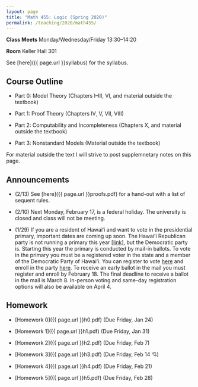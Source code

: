```yaml
---
layout: page
title: "Math 455: Logic (Spring 2020)"
permalink: /teaching/2020/math455/
---
```


**Class Meets** Monday/Wednesday/Friday 13:30–14:20

**Room** Keller Hall 301

See [here]({{ page.url }}syllabus) for the syllabus.

Course Outline
------

* Part 0: Model Theory (Chapters I–III, VI, and material outside the textbook)

* Part 1: Proof Theory (Chapters IV¸ V, VII, VIII)

* Part 2: Computability and Incompleteness (Chapters X, and material outside the textbook)

* Part 3: Nonstandard Models (Material outside the textbook) 

For material outside the text I will strive to post supplemnetary notes on this page.

Announcements
-------------

* (2/13) See [here]({{ page.url }}proofs.pdf) for a hand-out with a list of sequent rules.

* (2/10) Next Monday, February 17, is a federal holiday. The university is closed and class will not be meeting.

* (1/29) If you are a resident of Hawaiʻi and want to vote in the presidential primary, important dates are coming up soon. The Hawaiʻi Republican party is not running a primary this year [[link](https://thehill.com/homenews/campaign/474243-hawaii-gop-cancels-presidential-preference-poll-and-commits-delegates-to)], but the Democratic party is. Starting this year the primary is conducted by mail-in ballots. To vote in the primary you must be a registered voter in the state and a member of the Democratic Party of Hawaiʻi. You can register to vote [here](https://olvr.hawaii.gov) and enroll in the party [here](https://hawaiidemocrats.org). To receive an early ballot in the mail you must register and enroll by February 18. The final deadline to receive a ballot in the mail is March 8. In-person voting and same-day registration options will also be available on April 4.


Homework
-------

* [Homework 0]({{ page.url }}h0.pdf) (Due Friday, Jan 24)

* [Homework 1]({{ page.url }}h1.pdf) (Due Friday, Jan 31)

* [Homework 2]({{ page.url }}h2.pdf) (Due Friday, Feb 7)

* [Homework 3]({{ page.url }}h3.pdf) (Due Friday, Feb 14 💘)

* [Homework 4]({{ page.url }}h4.pdf) (Due Friday, Feb 21)

* [Homework 5]({{ page.url }}h5.pdf) (Due Friday, Feb 28)

